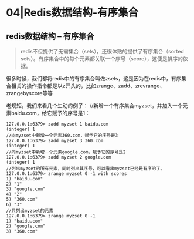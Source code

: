 # 04|Redis数据结构-有序集合

## redis数据结构 – 有序集合

> redis不但提供了无需集合（sets），还很体贴的提供了有序集合（sorted sets）。有序集合中的每个元素都关联一个序号（score），这便是排序的依据。‌

很多时候，我们都将redis中的有序集合叫做zsets，这是因为在redis中，有序集合相关的操作指令都是以z开头的，比如zrange、zadd、zrevrange、zrangebyscore等等

老规矩，我们来看几个生动的例子： //新增一个有序集合myzset，并加入一个元素baidu.com，给它赋予的序号是1：

```
127.0.0.1:6379> zadd myzset 1 baidu.com 
(integer) 1
//向myzset中新增一个元素360.com，赋予它的序号是3
127.0.0.1:6379> zadd myzset 3 360.com 
(integer) 1
//向myzset中新增一个元素google.com，赋予它的序号是2
127.0.0.1:6379> zadd myzset 2 google.com 
(integer) 1
//列出myzset的所有元素，同时列出其序号，可以看出myzset已经是有序的了。
127.0.0.1:6379> zrange myzset 0 -1 with scores 
1) "baidu.com"
2) "1"
3) "google.com"
4) "2"
5) "360.com"
6) "3"
//只列出myzset的元素
127.0.0.1:6379> zrange myzset 0 -1 
1) "baidu.com"
2) "google.com"
3) "360.com"
```